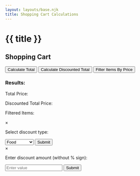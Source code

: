 ```yaml
---
layout: layouts/base.njk
title: Shopping Cart Calculations
---
```


<h1>{{ title }}</h1>

<div id="shoppingCartApp">
  <h2>Shopping Cart</h2>
  <div id="cartItems">
    <!-- Cart items will be rendered here by JavaScript -->
  </div>
  <button id="calculateTotal">Calculate Total</button>
  <button id="calculateDiscountedTotal">Calculate Discounted Total</button>
  <button id="filterByPrice">Filter Items By Price</button>

  <h3>Results:</h3>
  <p>Total Price: <span id="totalPriceOutput"></span></p>
  <p>Discounted Total Price: <span id="discountedTotalPriceOutput"></span></p>
  <p>Filtered Items: <span id="filteredItemsOutput"></span></p>
</div>

<!-- The Modal for Discount Type -->
<div id="myModalType" class="modal">
  <!-- Modal content -->
  <div class="modal-content">
    <span class="close">&times;</span>
    <p>Select discount type:</p>
    <select id="modalSelect">
      <option value="food">Food</option>
      <option value="clothing">Clothing</option>
      <option value="educational">Educational</option>
      <option value="any">Any</option>
    </select>
    <button class='modalSubmit' id="modalSubmitType">Submit</button>
  </div>
</div>

<!-- The Modal for Discount Amount -->
<div id="myModalAmount" class="modal">
  <!-- Modal content -->
  <div class="modal-content">
    <span class="close">&times;</span>
    <p>Enter discount amount (without % sign):</p>
    <input type="number" id="modalInputAmount" placeholder="Enter value">
    <button class='modalSubmit' id="modalSubmitAmount">Submit</button>
  </div>
</div>

